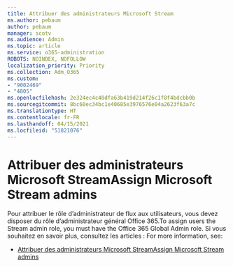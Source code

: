 ```yaml
---
title: Attribuer des administrateurs Microsoft Stream
ms.author: pebaum
author: pebaum
manager: scotv
ms.audience: Admin
ms.topic: article
ms.service: o365-administration
ROBOTS: NOINDEX, NOFOLLOW
localization_priority: Priority
ms.collection: Adm_O365
ms.custom:
- "9002469"
- "4805"
ms.openlocfilehash: 2e324ec4c48dfa63b419d214f26c1f8f4bdcbb0b
ms.sourcegitcommit: 8bc60ec34bc1e40685e3976576e04a2623f63a7c
ms.translationtype: HT
ms.contentlocale: fr-FR
ms.lasthandoff: 04/15/2021
ms.locfileid: "51821076"
---
```

# <a name="assign-microsoft-stream-admins"></a><span data-ttu-id="f9c52-102">Attribuer des administrateurs Microsoft Stream</span><span class="sxs-lookup"><span data-stu-id="f9c52-102">Assign Microsoft Stream admins</span></span>

<span data-ttu-id="f9c52-103">Pour attribuer le rôle d’administrateur de flux aux utilisateurs, vous devez disposer du rôle d’administrateur général Office 365.</span><span class="sxs-lookup"><span data-stu-id="f9c52-103">To assign users the Stream admin role, you must have the Office 365 Global Admin role.</span></span> <span data-ttu-id="f9c52-104">Si vous souhaitez en savoir plus, consultez les articles : </span><span class="sxs-lookup"><span data-stu-id="f9c52-104">For more information, see:</span></span>

- [<span data-ttu-id="f9c52-105">Attribuer des administrateurs Microsoft Stream</span><span class="sxs-lookup"><span data-stu-id="f9c52-105">Assign Microsoft Stream admins</span></span>](https://docs.microsoft.com/stream/assign-administrator-user-role)
